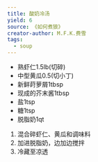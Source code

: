 ```yaml
---
title: 酸奶冷汤
yield: 6
source: 《如何煮狼》
creator-author: M.F.K.费雪
tags:
  - soup
---
```


- 熟虾仁1.5lb(切碎)
- 中型黄瓜0.5(切小丁)
- 新鲜莳萝屑1tbsp
- 现成的芥末酱1tbsp
- 盐1tsp
- 糖1tsp
- 脱脂奶1qt

1. 混合碎虾仁、黄瓜和调味料
2. 加进脱脂奶，边加边搅拌
3. 冷藏至凉透